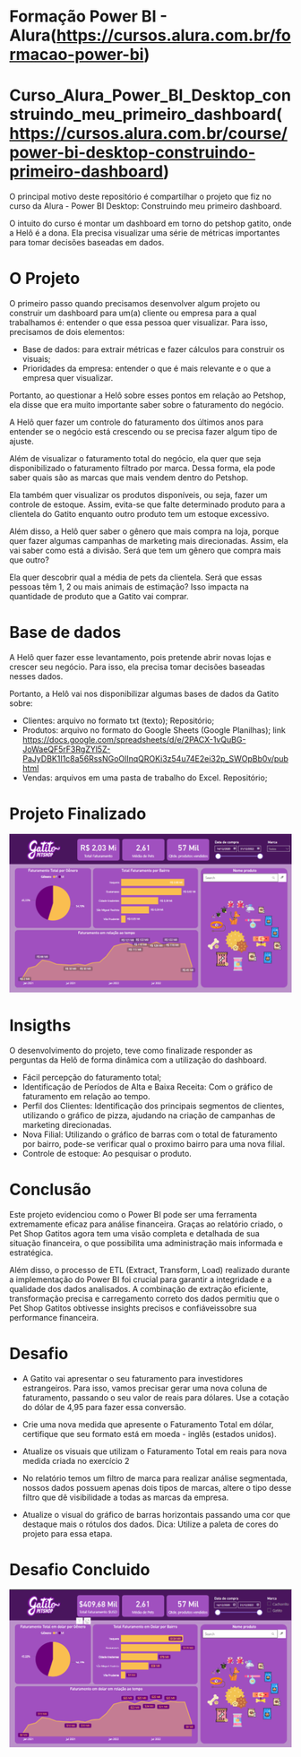 # Formação Power BI - Alura(https://cursos.alura.com.br/formacao-power-bi)

# Curso_Alura_Power_BI_Desktop_construindo_meu_primeiro_dashboard(https://cursos.alura.com.br/course/power-bi-desktop-construindo-primeiro-dashboard)

O principal motivo deste repositório é compartilhar o projeto que fiz no curso da Alura - Power BI Desktop: Construindo meu primeiro dashboard.

O intuito do curso é montar um dashboard em torno do petshop gatito, onde a Helô é a dona. Ela precisa visualizar uma série de métricas importantes para tomar decisões baseadas em dados.

# O Projeto

O primeiro passo quando precisamos desenvolver algum projeto ou construir um dashboard para um(a) cliente ou empresa para a qual trabalhamos é: entender o que essa pessoa quer visualizar.
Para isso, precisamos de dois elementos:
 - Base de dados: para extrair métricas e fazer cálculos para construir os visuais;
 - Prioridades da empresa: entender o que é mais relevante e o que a empresa quer visualizar.

Portanto, ao questionar a Helô sobre esses pontos em relação ao Petshop, ela disse que era muito importante saber sobre o faturamento do negócio.

A Helô quer fazer um controle do faturamento dos últimos anos para entender se o negócio está crescendo ou se precisa fazer algum tipo de ajuste.

Além de visualizar o faturamento total do negócio, ela quer que seja disponibilizado o faturamento filtrado por marca. Dessa forma, ela pode saber quais são as marcas que mais vendem dentro do Petshop.

Ela também quer visualizar os produtos disponíveis, ou seja, fazer um controle de estoque. Assim, evita-se que falte determinado produto para a clientela do Gatito enquanto outro produto tem um estoque excessivo.

Além disso, a Helô quer saber o gênero que mais compra na loja, porque quer fazer algumas campanhas de marketing mais direcionadas. Assim, ela vai saber como está a divisão. Será que tem um gênero que compra mais que outro?

Ela quer descobrir qual a média de pets da clientela. Será que essas pessoas têm 1, 2 ou mais animais de estimação? Isso impacta na quantidade de produto que a Gatito vai comprar.

# Base de dados

A Helô quer fazer esse levantamento, pois pretende abrir novas lojas e crescer seu negócio. Para isso, ela precisa tomar decisões baseadas nesses dados.

Portanto, a Helô vai nos disponibilizar algumas bases de dados da Gatito sobre:

 - Clientes: arquivo no formato txt (texto); Repositório;
 - Produtos: arquivo no formato do Google Sheets (Google Planilhas); link https://docs.google.com/spreadsheets/d/e/2PACX-1vQuBG-JoWaeQF5rF3RgZYl5Z-PaJyDBK1I1c8a56RssNGoOlInqQROKi3z54u74E2ei32p_SWOpBb0v/pubhtml
 - Vendas: arquivos em uma pasta de trabalho do Excel. Repositório;

# Projeto Finalizado

[![DashBoard](Dashboard_gatitos.png)](https://app.powerbi.com/view?r=eyJrIjoiNTM2NjkwZjQtNDYzNy00MjY0LTllOWEtN2Q0YTBkMDQwYTgzIiwidCI6IjQ0ZmEzMGM4LTQzYTctNDAxNy04MDJlLTE2ZTQ4OGI0ZWZlNyJ9)

# Insigths

O desenvolvimento do projeto, teve como finalizade responder as perguntas da Helô de forma dinâmica com a utilização do dashboard.

- Fácil percepção do faturamento total;
- Identificação de Períodos de Alta e Baixa Receita: Com o gráfico de faturamento em relação ao tempo.
- Perfil dos Clientes: Identificação dos principais segmentos de clientes, utilizando o gráfico de pizza, ajudando na criação de campanhas de marketing direcionadas.
- Nova Filial: Utilizando o gráfico de barras com o total de faturamento por bairro, pode-se verificar qual o proximo bairro para uma nova filial.
- Controle de estoque: Ao pesquisar o produto.

# Conclusão

Este projeto evidenciou como o Power BI pode ser uma ferramenta extremamente eficaz para análise financeira. Graças ao relatório criado, o Pet Shop Gatitos agora tem uma visão completa e detalhada de sua situação financeira, o que possibilita uma administração mais informada e estratégica.

Além disso, o processo de ETL (Extract, Transform, Load) realizado durante a implementação do Power BI foi crucial para garantir a integridade e a qualidade dos dados analisados. A combinação de extração eficiente, transformação precisa e carregamento correto dos dados permitiu que o Pet Shop Gatitos obtivesse insights precisos e confiáveis ​​sobre sua performance financeira.

# Desafio

- A Gatito vai apresentar o seu faturamento para investidores estrangeiros. Para isso, vamos precisar gerar uma nova coluna de faturamento, passando o seu valor de reais para dólares. Use a cotação do dólar de 4,95 para fazer essa conversão.

- Crie uma nova medida que apresente o Faturamento Total em dólar, certifique que seu formato está em moeda - inglês (estados unidos).

- Atualize os visuais que utilizam o Faturamento Total em reais para nova medida criada no exercício 2

- No relatório temos um filtro de marca para realizar análise segmentada, nossos dados possuem apenas dois tipos de marcas, altere o tipo desse filtro que dê visibilidade a todas as marcas da empresa.

- Atualize o visual do gráfico de barras horizontais passando uma cor que destaque mais o rótulos dos dados. Dica: Utilize a paleta de cores do projeto para essa etapa.

# Desafio Concluido

[![DashBoard](Desafio_dashboard_gatitos.png)](https://app.powerbi.com/view?r=eyJrIjoiZDExMGMwMDMtODRiNS00ZTFkLTg0NzAtY2I4Y2EzMGVjN2UyIiwidCI6IjQ0ZmEzMGM4LTQzYTctNDAxNy04MDJlLTE2ZTQ4OGI0ZWZlNyJ9)
